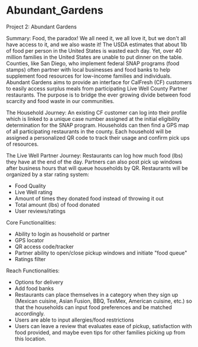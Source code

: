 # Abundant_Gardens
Project 2: Abundant Gardens

Summary:
  Food, the paradox! We all need it, we all love it, but we don't all have access to it, and we also waste it! The USDA estimates that about 1lb of food per person in the United States is wasted each day. Yet, over 40 million families in the United States are unable to put dinner on the table. Counties, like San Diego, who implement federal SNAP programs (food stamps) often partner with local businesses and food banks to help supplement food resources for low-income families and individuals. Abundant Gardens aims to provide an interface for CalFresh (CF) customers to easily access surplus meals from participating Live Well County Partner restaurants. The purpose is to bridge the ever growing divide between food scarcity and food waste in our communities.

The Household Journey:
  An existing CF customer can log into their profile which is linked to a unique case number assigned at the initial eligibility determination for the SNAP program. Households can then find a GPS map of all participating restaurants in the county. Each household will be assigned a personalized QR code to track their usage and confirm pick ups of resources. 

The Live Well Partner Journey: 
  Restaurants can log how much food (lbs) they have at the end of the day. Partners can also post pick up windows after business hours that will queue households by QR. Restaurants will be organized by a star rating system: 
  - Food Quality
  - Live Well rating
  - Amount of times they donated food instead of throwing it out 
  - Total amount (lbs) of food donated
  - User reviews/ratings
    
Core Functionalities:
  - Ability to login as household or partner
  - GPS locator
  - QR access code/tracker
  - Partner ability to open/close pickup windows and initiate "food queue"
  - Ratings filter
  
 Reach Functionalities:
  - Options for delivery
  - Add food banks
  - Restaurants can place themselves in a category when they sign up
      (Mexican cuisine, Asian Fusion, BBQ, TexMex, American cuisine, etc.) so that
      the households can input food preferences and be matched accordingly.
  - Users are able to input allergies/food restrictions
  - Users can leave a review that evaluates ease of pickup, satisfaction with
      food provided, and maybe even tips for other families picking up from this
      location.

